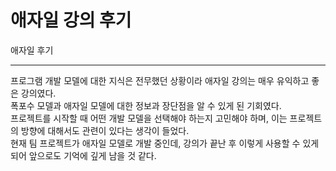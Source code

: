 애자일 강의 후기
===============================

애자일 후기

***
프로그램 개발 모델에 대한 지식은 전무했던 상황이라 애자일 강의는 매우 유익하고 좋은 강의였다.    
폭포수 모델과 애자일 모델에 대한 정보과 장단점을 알 수 있게 된 기회였다.   
프로젝트를 시작할 때 어떤 개발 모델을 선택해야 하는지 고민해야 하며, 이는 프로젝트의 방향에 대해서도 관련이 있다는 생각이 들었다.      
현재 팀 프로젝트가 애자일 모델로 개발 중인데, 강의가 끝난 후 이렇게 사용할 수 있게 되어 앞으로도 기억에 깊게 남을 것 같다.   
